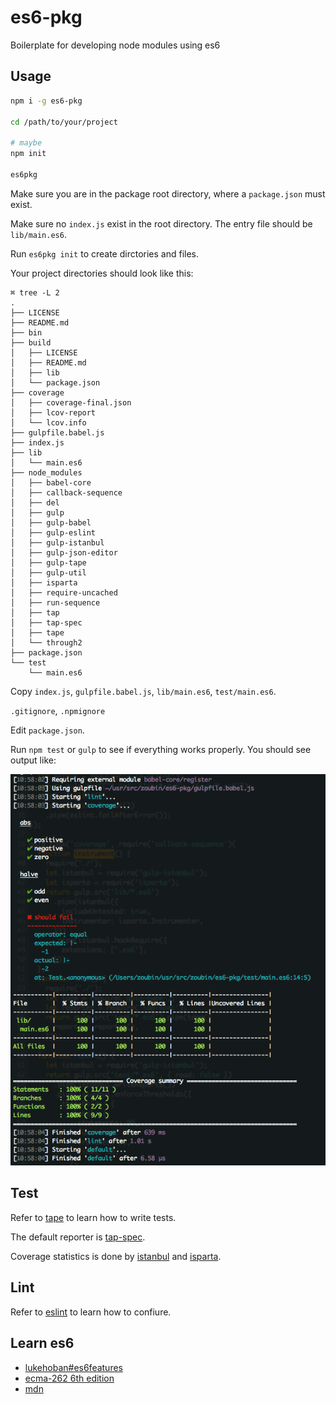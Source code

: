 # es6-pkg
Boilerplate for developing node modules using es6

## Usage

```bash
npm i -g es6-pkg

cd /path/to/your/project

# maybe
npm init

es6pkg

```

Make sure you are in the package root directory,
where a `package.json` must exist.

Make sure no `index.js` exist in the root directory.
The entry file should be `lib/main.es6`.

Run `es6pkg init` to create dirctories and files.

Your project directories should look like this:

```
⌘ tree -L 2
.
├── LICENSE
├── README.md
├── bin
├── build
│   ├── LICENSE
│   ├── README.md
│   ├── lib
│   └── package.json
├── coverage
│   ├── coverage-final.json
│   ├── lcov-report
│   └── lcov.info
├── gulpfile.babel.js
├── index.js
├── lib
│   └── main.es6
├── node_modules
│   ├── babel-core
│   ├── callback-sequence
│   ├── del
│   ├── gulp
│   ├── gulp-babel
│   ├── gulp-eslint
│   ├── gulp-istanbul
│   ├── gulp-json-editor
│   ├── gulp-tape
│   ├── gulp-util
│   ├── isparta
│   ├── require-uncached
│   ├── run-sequence
│   ├── tap
│   ├── tap-spec
│   ├── tape
│   └── through2
├── package.json
└── test
    └── main.es6
```

Copy `index.js`, 
`gulpfile.babel.js`,
`lib/main.es6`, `test/main.es6`.

`.gitignore`,
`.npmignore`

Edit `package.json`.

Run `npm test` or `gulp` to see if everything works properly.
You should see output like:

![test](test.png)

## Test

Refer to [tape](https://github.com/substack/tape) to learn how to write tests.

The default reporter is [tap-spec](https://github.com/scottcorgan/tap-spec).

Coverage statistics is done by
[istanbul](https://github.com/SBoudrias/gulp-istanbul) and
[isparta](https://github.com/douglasduteil/isparta).

## Lint

Refer to [eslint](https://github.com/eslint/eslint/tree/master/docs/rules)
to learn how to confiure.

## Learn es6

* [lukehoban#es6features](https://github.com/lukehoban/es6features)
* [ecma-262 6th edition](http://www.ecma-international.org/ecma-262/6.0/)
* [mdn](https://developer.mozilla.org/en-US/docs/Web/JavaScript)

